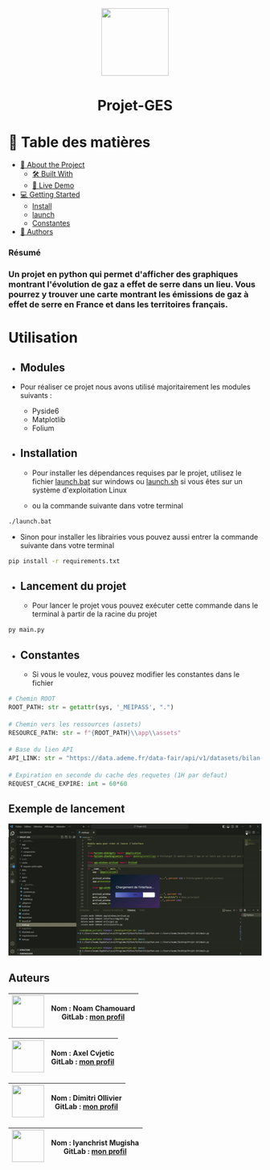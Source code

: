 <div align="center">
    <img src="https://gitlab.univ-lr.fr/uploads/-/system/project/avatar/9036/icon.ico?width=96" width="134" height="134">
    <h1>Projet-GES</h1>
</div>

# 📗 Table des matières
- [📖 About the Project](#resume)
  - [🛠 Built With](#modules)
  - [🚀 Live Demo](#exemple-de-lancement)
- [💻 Getting Started](#utilisation)
  - [Install](#installation)
  - [launch](#lancement-du-projet)
  - [Constantes](#constantes)
- [👥 Authors](#auteurs)

### Résumé
<h3>Un projet en python qui permet d'afficher des graphiques montrant l'évolution de gaz a effet de serre dans un lieu.
Vous pourrez y trouver une carte montrant les émissions de gaz à effet de serre en France et dans les territoires français.</h3>

# Utilisation
- ## Modules
- Pour réaliser ce projet nous avons utilisé majoritairement les modules suivants :
  - <a src="https://pypi.org/project/PySide6/"> Pyside6 </a>
  - <a src="https://matplotlib.org/stable/index.html">Matplotlib</a>
  - <a src="https://pypi.org/project/folium/">Folium</a>

- ## Installation
  - Pour installer les dépendances requises par le projet, utilisez le fichier [launch.bat](launch.bat) sur windows ou [launch.sh](launch.sh)  si vous êtes sur un système d'exploitation Linux

  - ou la commande suivante dans votre terminal

```bash 
./launch.bat
```

  - Sinon pour installer les librairies vous pouvez aussi entrer la commande suivante dans votre terminal

```bash 
pip install -r requirements.txt
```
- ## Lancement du projet
  - Pour lancer le projet vous pouvez exécuter cette commande dans le terminal à partir de la racine du projet
```bash
py main.py
```

- ## Constantes
  - Si vous le voulez, vous pouvez modifier les constantes dans le fichier [](utils/constants.py)
```python
# Chemin ROOT
ROOT_PATH: str = getattr(sys, '_MEIPASS', ".")

# Chemin vers les ressources (assets)
RESOURCE_PATH: str = f"{ROOT_PATH}\\app\\assets"

# Base du lien API
API_LINK: str = "https://data.ademe.fr/data-fair/api/v1/datasets/bilan-ges/"

# Expiration en seconde du cache des requetes (1H par defaut)
REQUEST_CACHE_EXPIRE: int = 60*60
```

## Exemple de lancement
<div align="center">
    <img src="exemple_lancement.gif"></img>
</div>

## Auteurs

| <a href="https://gitlab.univ-lr.fr/nchamoua"> <img src="https://gitlab.univ-lr.fr/uploads/-/system/user/avatar/2426/avatar.png?width=800" width="64" height="64"> </a> | **Nom :** Noam Chamouard <br> **GitLab :** [mon profil](https://gitlab.univ-lr.fr/nchamoua) |
|:----------------------------------------------------------------------------------------------------------------------------------:|:----------------------------------------------------------------------------------------------------:|

| <a href="https://gitlab.univ-lr.fr/acvjetic"> <img src="https://gitlab.univ-lr.fr/uploads/-/system/user/avatar/2468/avatar.png?width=800" width="64" height="64"> </a> | **Nom :** Axel Cvjetic <br> **GitLab :** [mon profil](https://gitlab.univ-lr.fr/acvjetic) |
|:---------------------------------------------------------------------------------------------------------------------------------:|:----------------------------------------------------------------------------------------------------:|

| <a href="https://gitlab.univ-lr.fr/dollivie"> <img src="https://secure.gravatar.com/avatar/a261e03fb78a7abdec058954aafcc0778fc8cd77f580cebced9ba173f95d91ed?s=64&d=identicon" width="64" height="64"> </a> | **Nom :** Dimitri Ollivier <br> **GitLab :** [mon profil](https://gitlab.univ-lr.fr/dollivie) |
|:----------------------------------------------------------------------------------------------------------------------------------:|:----------------------------------------------------------------------------------------------------:|

| <a href="https://gitlab.univ-lr.fr/imugisha"> <img src="https://secure.gravatar.com/avatar/a651d3b5f3a9f490d36e163332be73cc24f1047f28735b4e9f788b3637bb9c43?s=64&d=identicon" width="64" height="64"> </a> | **Nom :** Iyanchrist Mugisha <br> **GitLab :** [mon profil](https://gitlab.univ-lr.fr/imugisha) |
|:----------------------------------------------------------------------------------------------------------------------------------:|:----------------------------------------------------------------------------------------------------:|

